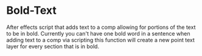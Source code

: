 # Bold-Text
After effects script that adds text to a comp allowing for portions of the text to be in bold. Currently you can't have one bold word in a sentence when adding text to a comp via scripting this function will create a new point text layer for every section that is in bold.

